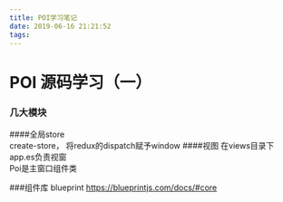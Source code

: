 ```yaml
---
title: POI学习笔记
date: 2019-06-16 21:21:52
tags:
---
```


# POI 源码学习（一）
### 几大模块
####全局store  
create-store， 将redux的dispatch赋予window
####视图
在views目录下  
app.es负责视窗  
Poi是主窗口组件类  

###组件库 blueprint
https://blueprintjs.com/docs/#core